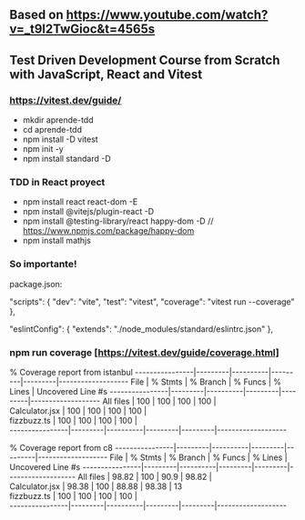 ## Based on https://www.youtube.com/watch?v=_t9l2TwGioc&t=4565s
## Test Driven Development Course from Scratch with JavaScript, React and Vitest
### https://vitest.dev/guide/

- mkdir aprende-tdd
- cd aprende-tdd
- npm install -D vitest
- npm init -y
- npm install standard -D

### TDD in React proyect

- npm install react react-dom -E
- npm install @vitejs/plugin-react -D
- npm install @testing-library/react happy-dom -D // https://www.npmjs.com/package/happy-dom
- npm install mathjs

### So importante!

package.json:

"scripts": {
  "dev": "vite",
  "test": "vitest",
  "coverage": "vitest run --coverage"
},

"eslintConfig": {
  "extends": "./node_modules/standard/eslintrc.json"
},

### npm run coverage [https://vitest.dev/guide/coverage.html]

 % Coverage report from istanbul
----------------|---------|----------|---------|---------|-------------------
File            | % Stmts | % Branch | % Funcs | % Lines | Uncovered Line #s 
----------------|---------|----------|---------|---------|-------------------
All files       |     100 |      100 |     100 |     100 |                   
 Calculator.jsx |     100 |      100 |     100 |     100 |                   
 fizzbuzz.ts    |     100 |      100 |     100 |     100 |                   
----------------|---------|----------|---------|---------|-------------------

 % Coverage report from c8
----------------|---------|----------|---------|---------|-------------------
File            | % Stmts | % Branch | % Funcs | % Lines | Uncovered Line #s 
----------------|---------|----------|---------|---------|-------------------
All files       |   98.82 |      100 |    90.9 |   98.82 |                   
 Calculator.jsx |   98.38 |      100 |   88.88 |   98.38 | 13                
 fizzbuzz.ts    |     100 |      100 |     100 |     100 |                   
----------------|---------|----------|---------|---------|-------------------